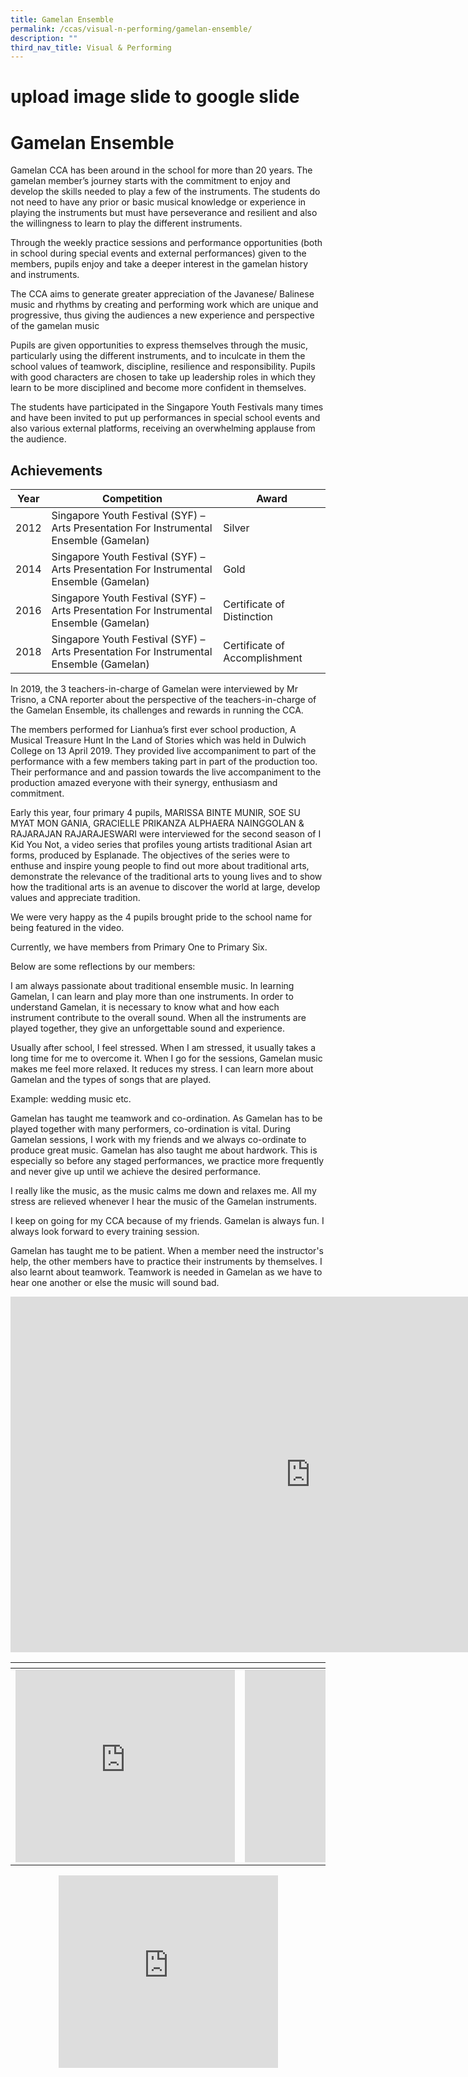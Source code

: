 ```yaml
---
title: Gamelan Ensemble
permalink: /ccas/visual-n-performing/gamelan-ensemble/
description: ""
third_nav_title: Visual & Performing
---
```

# upload image slide to google slide
# Gamelan Ensemble

Gamelan CCA has been around in the school for more than 20 years. The gamelan member’s journey starts with the commitment to enjoy and develop the skills needed to play a few of the instruments. The students do not need to have any prior or basic musical knowledge or experience in playing the instruments but must have perseverance and resilient and also the willingness to learn to play the different instruments.

Through the weekly practice sessions and performance opportunities (both in school during special events and external performances) given to the members, pupils enjoy and take a deeper interest in the gamelan history and instruments.

The CCA aims to generate greater appreciation of the Javanese/ Balinese music and rhythms by creating and performing work which are unique and progressive, thus giving the audiences a new experience and perspective of the gamelan music

Pupils are given opportunities to express themselves through the music, particularly using the different instruments, and to inculcate in them the school values of teamwork, discipline, resilience and responsibility. Pupils with good characters are chosen to take up leadership roles in which they learn to be more disciplined and become more confident in themselves.

The students have participated in the Singapore Youth Festivals many times and have been invited to put up performances in special school events and also various external platforms, receiving an overwhelming applause from the audience.

## Achievements

| Year | Competition                                                                            | Award                         |
|------|----------------------------------------------------------------------------------------|-------------------------------|
| 2012 | Singapore Youth Festival (SYF) – Arts Presentation For Instrumental Ensemble (Gamelan) | Silver                        |
| 2014 | Singapore Youth Festival (SYF) – Arts Presentation For Instrumental Ensemble (Gamelan) | Gold                          |
| 2016 | Singapore Youth Festival (SYF) – Arts Presentation For Instrumental Ensemble (Gamelan) | Certificate of Distinction    |
| 2018 | Singapore Youth Festival (SYF) – Arts Presentation For Instrumental Ensemble (Gamelan) | Certificate of Accomplishment |

In 2019, the 3 teachers-in-charge of Gamelan were interviewed by Mr Trisno, a CNA reporter about the perspective of the teachers-in-charge of the Gamelan Ensemble, its challenges and rewards in running the CCA.

  

The members performed for Lianhua’s first ever school production, A Musical Treasure Hunt In the Land of Stories which was held in Dulwich College on 13 April 2019. They provided live accompaniment to part of the performance with a few members taking part in part of the production too. Their performance and and passion towards the live accompaniment to the production amazed everyone with their synergy, enthusiasm and commitment.

  

Early this year, four primary 4 pupils, MARISSA BINTE MUNIR, SOE SU MYAT MON GANIA, GRACIELLE PRIKANZA ALPHAERA NAINGGOLAN &amp; RAJARAJAN RAJARAJESWARI were interviewed for the second season of I Kid You Not, a video series that profiles young artists traditional Asian art forms, produced by Esplanade. The objectives of the series were to enthuse and inspire young people to find out more about traditional arts, demonstrate the relevance of the traditional arts to young lives and to show how the traditional arts is an avenue to discover the world at large, develop values and appreciate tradition.

  

We were very happy as the 4 pupils brought pride to the school name for being featured in the video.

  

Currently, we have members from Primary One to Primary Six.

  

Below are some reflections by our members:

  

I am always passionate about traditional ensemble music. In learning Gamelan, I can learn and play more than one instruments. In order to understand Gamelan, it is necessary to know what and how each instrument contribute to the overall sound. When all the instruments are played together, they give an unforgettable sound and experience.

  

Usually after school, I feel stressed. When I am stressed, it usually takes a long time for me to overcome it. When I go for the sessions, Gamelan music makes me feel more relaxed. It reduces my stress. I can learn more about Gamelan and the types of songs that are played.

Example: wedding music etc.

  

Gamelan has taught me teamwork and co-ordination. As Gamelan has to be played together with many performers, co-ordination is vital. During Gamelan sessions, I work with my friends and we always co-ordinate to produce great music. Gamelan has also taught me about hardwork. This is especially so before any staged performances, we practice more frequently and never give up until we achieve the desired performance.

  

I really like the music, as the music calms me down and relaxes me. All my stress are relieved whenever I hear the music of the Gamelan instruments.

I keep on going for my CCA because of my friends. Gamelan is always fun. I always look forward to every training session.

  

Gamelan has taught me to be patient. When a member need the instructor's help, the other members have to practice their instruments by themselves. I also learnt about teamwork. Teamwork is needed in Gamelan as we have to hear one another or else the music will sound bad.

<iframe allowfullscreen="true" height="569" width="960" frameborder="0" src="https://docs.google.com/presentation/d/e/2PACX-1vRwX-A0GOdE8fcS5ZWkYKpjXmIZUTssXQdSq-la2N3zpGBC5ZbMIBeoCxr0cffXXsBg2Bo5cjZNv1aN/embed?start=true&amp;loop=true&amp;delayms=10000"></iframe>

<table>
<thead>
  <tr>
    <th></th>
    <th></th>
  </tr>
</thead>
<tbody>
  <tr>
    <td><iframe allowfullscreen="" allow="accelerometer; autoplay; clipboard-write; encrypted-media; gyroscope; picture-in-picture" frameborder="0" title="Gamelan 1" src="https://www.youtube.com/embed/ziwMWTIN1tM" height="308" width="351"></iframe></td>
    <td><iframe allowfullscreen="" allow="accelerometer; autoplay; clipboard-write; encrypted-media; gyroscope; picture-in-picture" frameborder="0" title="Gamelan 2" src="https://www.youtube.com/embed/1F5FzqF94bs" height="308" width="351"></iframe></td>
  </tr>
</tbody>
</table>


<center><iframe allowfullscreen="" allow="accelerometer; autoplay; clipboard-write; encrypted-media; gyroscope; picture-in-picture" frameborder="0" title="Gamelan 3" src="https://www.youtube.com/embed/-ELcfeVFz54" height="308" width="351"></iframe></center>